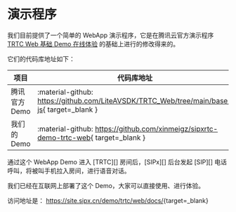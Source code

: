 # 演示程序

我们目前提供了一个简单的 WebApp 演示程序，它是在腾讯云官方演示程序 [TRTC Web 基础 Demo 在线体验](https://web.sdk.qcloud.com/trtc/webrtc/demo/latest/official-demo/index.html) 的基础上进行的修改得来的。

它们的代码库地址如下：

|     项目     |                                          代码库地址                                          |
| ------------ | -------------------------------------------------------------------------------------------- |
| 腾讯官方Demo | :material-github: <https://github.com/LiteAVSDK/TRTC_Web/tree/main/base-js>{ target=_blank } |
| 我们的Demo   | :material-github: <https://github.com/xinmeigz/sipxrtc-demo-trtc-web>{ target=_blank }       |

通过这个 WebApp Demo 进入 [TRTC][] 房间后，[SIPx][] 后台发起 [SIP][] 电话呼叫，将被叫手机拉入房间，进行语音对话。

我们已经在互联网上部署了这个 Demo，大家可以直接使用、进行体验。

访问地址是： <https://site.sipx.cn/demo/trtc/web/docs/>{target=_blank}
